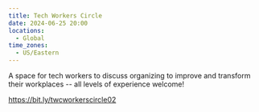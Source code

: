```yaml
---
title: Tech Workers Circle
date: 2024-06-25 20:00
locations:
  - Global
time_zones:
  - US/Eastern
---
```

A space for tech workers to discuss organizing to improve and transform their workplaces -- all levels of experience welcome!



<https://bit.ly/twcworkerscircle02>
